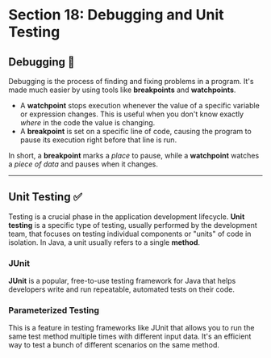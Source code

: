 # Section 18: Debugging and Unit Testing


## Debugging 🐛

Debugging is the process of finding and fixing problems in a program. It's made much easier by using tools like **breakpoints** and **watchpoints**.

* A **watchpoint** stops execution whenever the value of a specific variable or expression changes. This is useful when you don't know exactly *where* in the code the value is changing.
* A **breakpoint** is set on a specific line of code, causing the program to pause its execution right before that line is run.

In short, a **breakpoint** marks a *place* to pause, while a **watchpoint** watches a *piece of data* and pauses when it changes.

---

## Unit Testing ✅

Testing is a crucial phase in the application development lifecycle. **Unit testing** is a specific type of testing, usually performed by the development team, that focuses on testing individual components or "units" of code in isolation. In Java, a unit usually refers to a single **method**.

### JUnit

**JUnit** is a popular, free-to-use testing framework for Java that helps developers write and run repeatable, automated tests on their code.

### Parameterized Testing

This is a feature in testing frameworks like JUnit that allows you to run the same test method multiple times with different input data. It's an efficient way to test a bunch of different scenarios on the same method.
